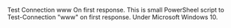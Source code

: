 Test Connection www On first response.
This is small PowerSheel script to Test-Connection "www" on first response. 
Under Microsoft Windows 10.
